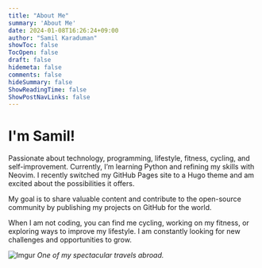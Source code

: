 ```yaml
---
title: "About Me"
summary: 'About Me'
date: 2024-01-08T16:26:24+09:00
author: "Samil Karaduman"
showToc: false
TocOpen: false
draft: false
hidemeta: false
comments: false
hideSummary: false
ShowReadingTime: false
ShowPostNavLinks: false
---
```


# I'm Samil!


Passionate about technology, programming, lifestyle, fitness, cycling, and self-improvement. Currently, I’m learning Python and refining my skills with Neovim. I recently switched my GitHub Pages site to a Hugo theme and am excited about the possibilities it offers.

My goal is to share valuable content and contribute to the open-source community by publishing my projects on GitHub for the world.  

When I am not coding, you can find me cycling, working on my fitness, or exploring ways to improve my lifestyle. I am constantly looking for new challenges and opportunities to grow.

![Imgur](https://i.imgur.com/x7AaA6V.jpg)
*One of my spectacular travels abroad.*






